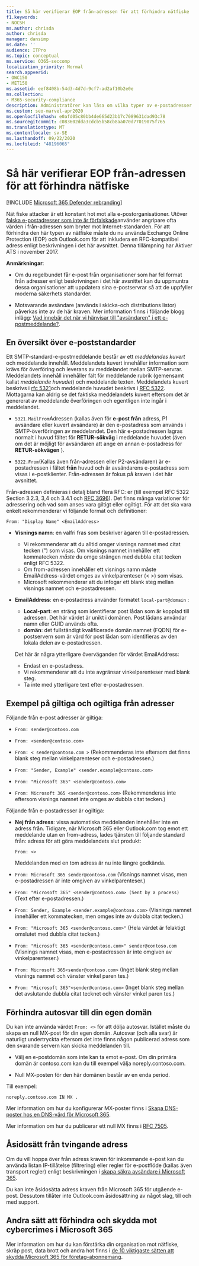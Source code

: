```yaml
---
title: Så här verifierar EOP från-adressen för att förhindra nätfiske
f1.keywords:
- NOCSH
ms.author: chrisda
author: chrisda
manager: dansimp
ms.date: ''
audience: ITPro
ms.topic: conceptual
ms.service: O365-seccomp
localization_priority: Normal
search.appverid:
- OWC150
- MET150
ms.assetid: eef8408b-54d3-4d7d-9cf7-ad2af10b2e0e
ms.collection:
- M365-security-compliance
description: Administratörer kan läsa om vilka typer av e-postadresser som accepteras eller nekas av Exchange Online Protection (EOP) och Outlook.com för att förhindra nätfiske.
ms.custom: seo-marvel-apr2020
ms.openlocfilehash: e0afd05c80bb4de665d23b17c7089631dad93c78
ms.sourcegitcommit: c083602dda3cdcb5b58cb8aa070d77019075f765
ms.translationtype: MT
ms.contentlocale: sv-SE
ms.lasthandoff: 09/22/2020
ms.locfileid: "48196065"
---
```

# <a name="how-eop-validates-the-from-address-to-prevent-phishing"></a>Så här verifierar EOP från-adressen för att förhindra nätfiske

[!INCLUDE [Microsoft 365 Defender rebranding](../includes/microsoft-defender-for-office.md)]


Nät fiske attacker är ett konstant hot mot alla e-postorganisationer. Utöver [falska e-postadresser som inte är förfalskade](anti-spoofing-protection.md)använder angripare ofta värden i från-adressen som bryter mot Internet-standarden. För att förhindra den här typen av nätfiske måste du nu använda Exchange Online Protection (EOP) och Outlook.com för att inkludera en RFC-kompatibel adress enligt beskrivningen i det här avsnittet. Denna tillämpning har Aktiver ATS i november 2017.

**Anmärkningar**:

- Om du regelbundet får e-post från organisationer som har fel format från adresser enligt beskrivningen i det här avsnittet kan du uppmuntra dessa organisationer att uppdatera sina e-postservrar så att de uppfyller moderna säkerhets standarder.

- Motsvarande avsändare (används i skicka-och distributions listor) påverkas inte av de här kraven. Mer information finns i följande blogg inlägg: [Vad innebär det när vi hänvisar till "avsändaren" i ett e-postmeddelande?](https://blogs.msdn.microsoft.com/tzink/2017/06/22/what-do-we-mean-when-we-refer-to-the-sender-of-an-email/).

## <a name="an-overview-of-email-message-standards"></a>En översikt över e-poststandarder

Ett SMTP-standard-e-postmeddelande består av ett *meddelandes kuvert* och meddelande innehåll. Meddelandets kuvert innehåller information som krävs för överföring och leverans av meddelandet mellan SMTP-servrar. Meddelandets innehåll innehåller fält för meddelande rubrik (gemensamt kallat *meddelande huvudet*) och meddelande texten. Meddelandets kuvert beskrivs i [rfc 5321](https://tools.ietf.org/html/rfc5321)och meddelande huvudet beskrivs i [RFC 5322](https://tools.ietf.org/html/rfc5322). Mottagarna kan aldrig se det faktiska meddelandets kuvert eftersom det är genererat av meddelande överföringen och egentligen inte ingår i meddelandet.

- `5321.MailFrom`Adressen (kallas även för **e-post från** adress, P1 avsändare eller kuvert avsändare) är den e-postadress som används i SMTP-överföringen av meddelandet. Den här e-postadressen lagras normalt i huvud fältet för **RETUR-sökväg** i meddelande huvudet (även om det är möjligt för avsändaren att ange en annan e-postadress för **RETUR-sökvägen** ).

- `5322.From`(Kallas även från-adressen eller P2-avsändaren) är e-postadressen i fältet **från** huvud och är avsändarens e-postadress som visas i e-postklienter. Från-adressen är fokus på kraven i det här avsnittet.

Från-adressen definieras i detalj bland flera RFC: er (till exempel RFC 5322 Section 3.2.3, 3,4 och 3.4.1 och [RFC 3696](https://tools.ietf.org/html/rfc3696)). Det finns många variationer för adressering och vad som anses vara giltigt eller ogiltigt. För att det ska vara enkelt rekommenderar vi följande format och definitioner:

`From: "Display Name" <EmailAddress>`

- **Visnings namn**: en valfri fras som beskriver ägaren till e-postadressen.

  - Vi rekommenderar att du alltid omger visnings namnet med citat tecken (") som visas. Om visnings namnet innehåller ett kommatecken _måste_ du omge strängen med dubbla citat tecken enligt RFC 5322.
  - Om from-adressen innehåller ett visnings namn måste EmailAddress-värdet omges av vinkelparenteser (< >) som visas.
  - Microsoft rekommenderar att du infogar ett blank steg mellan visnings namnet och e-postadressen.

- **EmailAddress**: en e-postadress använder formatet `local-part@domain` :

  - **Local-part**: en sträng som identifierar post lådan som är kopplad till adressen. Det här värdet är unikt i domänen. Post lådans användar namn eller GUID används ofta.
  - **domän**: det fullständigt kvalificerade domän namnet (FQDN) för e-postservern som är värd för post lådan som identifieras av den lokala delen av e-postadressen.

  Det här är några ytterligare överväganden för värdet EmailAddress:

  - Endast en e-postadress.
  - Vi rekommenderar att du inte avgränsar vinkelparenteser med blank steg.
  - Ta inte med ytterligare text efter e-postadressen.

## <a name="examples-of-valid-and-invalid-from-addresses"></a>Exempel på giltiga och ogiltiga från adresser

Följande från e-post adresser är giltiga:

- `From: sender@contoso.com`

- `From: <sender@contoso.com>`

- `From: < sender@contoso.com >` (Rekommenderas inte eftersom det finns blank steg mellan vinkelparenteser och e-postadressen.)

- `From: "Sender, Example" <sender.example@contoso.com>`

- `From: "Microsoft 365" <sender@contoso.com>`

- `From: Microsoft 365 <sender@contoso.com>` (Rekommenderas inte eftersom visnings namnet inte omges av dubbla citat tecken.)

Följande från e-postadresser är ogiltiga:

- **Nej från adress**: vissa automatiska meddelanden innehåller inte en adress från. Tidigare, när Microsoft 365 eller Outlook.com tog emot ett meddelande utan en from-adress, lades tjänsten till följande standard från: adress för att göra meddelandets slut produkt:

  `From: <>`

  Meddelanden med en tom adress är nu inte längre godkända.

- `From: Microsoft 365 sender@contoso.com` (Visnings namnet visas, men e-postadressen är inte omgiven av vinkelparenteser.)

- `From: "Microsoft 365" <sender@contoso.com> (Sent by a process)` (Text efter e-postadressen.)

- `From: Sender, Example <sender.example@contoso.com>` (Visnings namnet innehåller ett kommatecken, men omges inte av dubbla citat tecken.)

- `From: "Microsoft 365 <sender@contoso.com>"` (Hela värdet är felaktigt omslutet med dubbla citat tecken.)

- `From: "Microsoft 365 <sender@contoso.com>" sender@contoso.com` (Visnings namnet visas, men e-postadressen är inte omgiven av vinkelparenteser.)

- `From: Microsoft 365<sender@contoso.com>` (Inget blank steg mellan visnings namnet och vänster vinkel paren tes.)

- `From: "Microsoft 365"<sender@contoso.com>` (Inget blank steg mellan det avslutande dubbla citat tecknet och vänster vinkel paren tes.)

## <a name="suppress-auto-replies-to-your-custom-domain"></a>Förhindra autosvar till din egen domän

Du kan inte använda värdet `From: <>` för att dölja autosvar. Istället måste du skapa en null MX-post för din egen domän. Autosvar (och alla svar) är naturligt undertryckta eftersom det inte finns någon publicerad adress som den svarande servern kan skicka meddelanden till.

- Välj en e-postdomän som inte kan ta emot e-post. Om din primära domän är contoso.com kan du till exempel välja noreply.contoso.com.

- Null MX-posten för den här domänen består av en enda period.

Till exempel:

```text
noreply.contoso.com IN MX .
```

Mer information om hur du konfigurerar MX-poster finns i [Skapa DNS-poster hos en DNS-värd för Microsoft 365](../../admin/get-help-with-domains/create-dns-records-at-any-dns-hosting-provider.md).

Mer information om hur du publicerar ett null MX finns i [RFC 7505](https://tools.ietf.org/html/rfc7505).

## <a name="override-from-address-enforcement"></a>Åsidosätt från tvingande adress

Om du vill hoppa över från adress kraven för inkommande e-post kan du använda listan IP-tillåtelse (filtrering) eller regler för e-postflöde (kallas även transport regler) enligt beskrivningen i [skapa säkra avsändare i Microsoft 365](create-safe-sender-lists-in-office-365.md).

Du kan inte åsidosätta adress kraven från Microsoft 365 för utgående e-post. Dessutom tillåter inte Outlook.com åsidosättning av något slag, till och med support.

## <a name="other-ways-to-prevent-and-protect-against-cybercrimes-in-microsoft-365"></a>Andra sätt att förhindra och skydda mot cybercrimes i Microsoft 365

Mer information om hur du kan förstärka din organisation mot nätfiske, skräp post, data brott och andra hot finns i [de 10 viktigaste sätten att skydda Microsoft 365 för företag-abonnemang](../../admin/security-and-compliance/secure-your-business-data.md).
